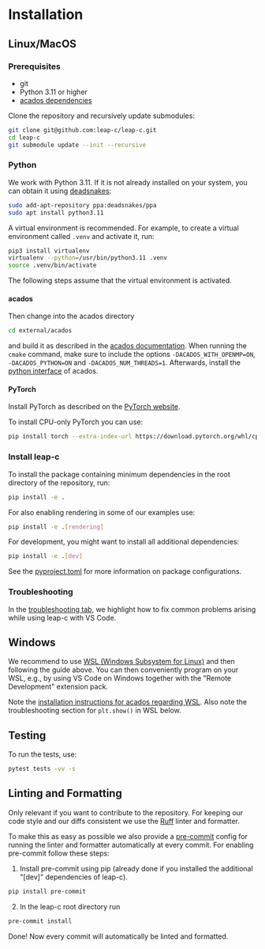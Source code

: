 # Installation

## Linux/MacOS

### Prerequisites

- git
- Python 3.11 or higher
- [acados dependencies](https://docs.acados.org/installation/index.html)

Clone the repository and recursively update submodules:
```bash
git clone git@github.com:leap-c/leap-c.git
cd leap-c
git submodule update --init --recursive
```

### Python

We work with Python 3.11. If it is not already installed on your system, you can obtain it using [deadsnakes](https://launchpad.net/~deadsnakes/+archive/ubuntu/ppa):
```bash
sudo add-apt-repository ppa:deadsnakes/ppa
sudo apt install python3.11
```

A virtual environment is recommended. For example, to create a virtual environment called `.venv`
and activate it, run:

```bash
pip3 install virtualenv
virtualenv --python=/usr/bin/python3.11 .venv
source .venv/bin/activate
```

The following steps assume that the virtual environment is activated.

#### acados

Then change into the acados directory

```bash
cd external/acados
```

and build it as described in the [acados documentation](https://docs.acados.org/installation/index.html). When running the
`cmake` command, make sure to include the options `-DACADOS_WITH_OPENMP=ON`, `-DACADOS_PYTHON=ON` and `-DACADOS_NUM_THREADS=1`.
Afterwards, install the [python interface](https://docs.acados.org/python_interface/index.html) of acados.

#### PyTorch

Install PyTorch as described on the [PyTorch website](https://pytorch.org/get-started/locally/).

To install CPU-only PyTorch you can use:

``` bash
pip install torch --extra-index-url https://download.pytorch.org/whl/cpu
```

### Install leap-c

To install the package containing minimum dependencies in the root directory of the repository, run:

```bash
pip install -e .
```

For also enabling rendering in some of our examples use:

```bash
pip install -e .[rendering]
```

For development, you might want to install all additional dependencies:

```bash
pip install -e .[dev]
```

See the [pyproject.toml](https://github.com/leap-c/leap-c/blob/main/pyproject.toml) for more information on package configurations.

### Troubleshooting
In the [troubleshooting tab](https://leap-c.github.io/leap-c/troubleshooting.html),
we highlight how to fix common problems arising while using leap-c with VS Code.

## Windows
We recommend to use [WSL (Windows Subsystem for Linux)](https://ubuntu.com/desktop/wsl) and then following the guide above.
You can then conveniently program on your WSL, e.g.,
by using VS Code on Windows together with the "Remote Development" extension pack.

Note the [installation instructions for acados regarding WSL](https://docs.acados.org/installation/index.html#windows-10-wsl).
Also note the troubleshooting section for `plt.show()` in WSL below.

## Testing

To run the tests, use:

```bash
pytest tests -vv -s
```

## Linting and Formatting

Only relevant if you want to contribute to the repository.
For keeping our code style and our diffs consistent we use the [Ruff](https://docs.astral.sh/ruff/) linter and formatter.

To make this as easy as possible we also provide a [pre-commit](https://pre-commit.com/) config for running the linter and formatter automatically at every commit. For enabling pre-commit follow these steps:

1. Install pre-commit using pip (already done if you installed the additional "[dev]" dependencies of leap-c).
```bash
pip install pre-commit
```

2. In the leap-c root directory run
```bash
pre-commit install
```

Done! Now every commit will automatically be linted and formatted.